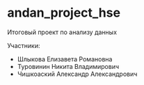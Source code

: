 # andan_project_hse
Итоговый проект по анализу данных 

Участники: 
- Шлыкова Елизавета Романовна 
- Туровинин Никита Владимирович 
- Чишкоаский Александр Александрович
